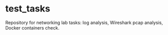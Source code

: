 # test_tasks
Repository for networking lab tasks: log analysis, Wireshark pcap analysis, Docker containers check.
